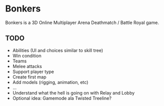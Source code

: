 # Bonkers

Bonkers is a 3D Online Multiplayer Arena Deathmatch / Battle Royal game.

## TODO
- Abilities (UI and choices similar to skill tree)
- Win condition
- Teams
- Melee attacks
- Support player type
- Create first map
- Add models (rigging, animation, etc)
- ...
- Understand what the hell is going on with Relay and Lobby
- Optional idea: Gamemode ala Twisted Treeline?
